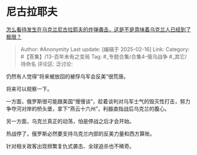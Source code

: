 # 尼古拉耶夫
[怎么看待发生在乌克兰尼古拉耶夫的炸弹袭击，这是不是意味着乌克兰人已经到了极限？](https://www.zhihu.com/question/12334940480/answer/102378899494)

> Author: #Anonymity
> Last update: [编辑于 2025-02-16]
> Link:
> Category: #【答集】/13-百年未有之变局 
> Tag: #_专题合集/合集4-俄乌战争 #_其它/待命名 
> 评论区:
> 泛讨论:

仍然有人觉得“将来被放回的被俘乌军会反美”很荒唐。

将来可以观察一下。

一方面，俄罗斯很可能跟美国“慢慢谈”，趁着谈判对乌军士气的毁灭性打击，努力争夺河对岸的桥头堡，拿下“燕云十六州”，利器直指战后乌克兰的腹心。

另一方面，乌克兰真正的动荡，怕是停战之后才会开始。

热战停了，俄罗斯必然要支持乌克兰内部的反美力量和西方算账。

针对相关政客出现频繁复仇式袭击、全球追杀也不稀奇。

